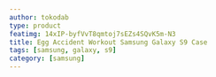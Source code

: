 ```yaml
---
author: tokodab
type: product
featimg: 14xIP-byfVvT8qmtoj7sEZs4SQvK5m-N3
title: Egg Accident Workout Samsung Galaxy S9 Case
tags: [samsung, galaxy, s9]
category: [samsung]
---
```

